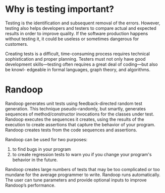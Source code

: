 # Why is testing important?
Testing is the identification and subsequent removal of the errors. However, testing also helps developers and testers to compare actual and expected results in order to improve quality. If the software production happens without testing it, it could be useless or sometimes dangerous for customers.

Creating tests is a difficult, time-consuming process requires technical sophistication and proper planning. Testers must not only have good development skills—testing often requires a great deal of coding—but also be knowl- edgeable in formal languages, graph theory, and algorithms.

# Randoop
Randoop generates unit tests using feedback-directed random test generation. This technique pseudo-randomly, but smartly, generates sequences of method/constructor invocations for the classes under test. Randoop executes the sequences it creates, using the results of the execution to create assertions that capture the behavior of your program. Randoop creates tests from the code sequences and assertions.

Randoop can be used for two purposes:
1) to find bugs in your program
2) to create regression tests to warn you if you change your program's behavior in the future.

Randoop creates large numbers of tests that may be too complicated or too mundane for the average programmer to write. Randoop runs automatically. The user can tune parameters and provide optional inputs to improve Randoop’s performance.


